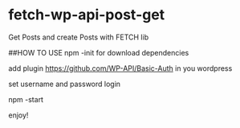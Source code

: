 # fetch-wp-api-post-get
Get Posts and create Posts with FETCH lib

##HOW TO USE
npm -init for download dependencies

add plugin https://github.com/WP-API/Basic-Auth in you wordpress

set username and password login

npm -start

enjoy!
